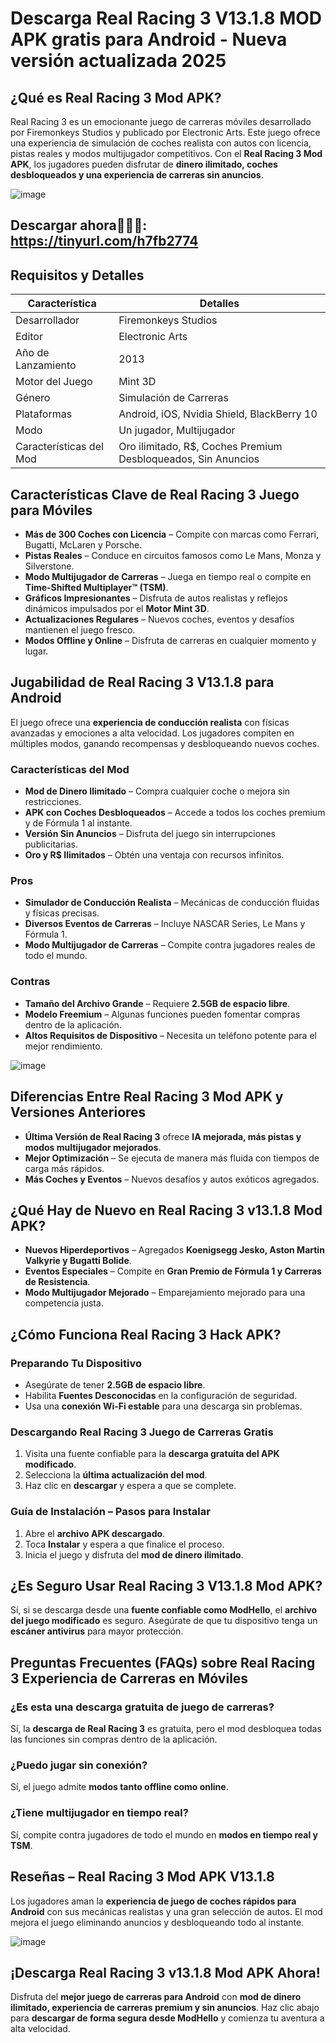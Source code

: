 # Descarga Real Racing 3 V13.1.8 MOD APK gratis para Android - Nueva versión actualizada 2025

## ¿Qué es Real Racing 3 Mod APK?
Real Racing 3 es un emocionante juego de carreras móviles desarrollado por Firemonkeys Studios y publicado por Electronic Arts. Este juego ofrece una experiencia de simulación de coches realista con autos con licencia, pistas reales y modos multijugador competitivos. Con el **Real Racing 3 Mod APK**, los jugadores pueden disfrutar de **dinero ilimitado, coches desbloqueados y una experiencia de carreras sin anuncios**. 

![image](https://github.com/user-attachments/assets/077a9197-3145-4daf-b0c1-f4e0a0fa3436)
## Descargar ahora🚗🚗🚓: https://tinyurl.com/h7fb2774
## Requisitos y Detalles

| Característica | Detalles |
|---------|---------|
| Desarrollador | Firemonkeys Studios |
| Editor | Electronic Arts |
| Año de Lanzamiento | 2013 |
| Motor del Juego | Mint 3D |
| Género | Simulación de Carreras |
| Plataformas | Android, iOS, Nvidia Shield, BlackBerry 10 |
| Modo | Un jugador, Multijugador |
| Características del Mod | Oro ilimitado, R$, Coches Premium Desbloqueados, Sin Anuncios |

## Características Clave de Real Racing 3 Juego para Móviles
- **Más de 300 Coches con Licencia** – Compite con marcas como Ferrari, Bugatti, McLaren y Porsche.
- **Pistas Reales** – Conduce en circuitos famosos como Le Mans, Monza y Silverstone.
- **Modo Multijugador de Carreras** – Juega en tiempo real o compite en **Time-Shifted Multiplayer™ (TSM)**.
- **Gráficos Impresionantes** – Disfruta de autos realistas y reflejos dinámicos impulsados por el **Motor Mint 3D**.
- **Actualizaciones Regulares** – Nuevos coches, eventos y desafíos mantienen el juego fresco.
- **Modos Offline y Online** – Disfruta de carreras en cualquier momento y lugar.

## Jugabilidad de Real Racing 3 V13.1.8 para Android
El juego ofrece una **experiencia de conducción realista** con físicas avanzadas y emociones a alta velocidad. Los jugadores compiten en múltiples modos, ganando recompensas y desbloqueando nuevos coches. 

### Características del Mod
- **Mod de Dinero Ilimitado** – Compra cualquier coche o mejora sin restricciones.
- **APK con Coches Desbloqueados** – Accede a todos los coches premium y de Fórmula 1 al instante.
- **Versión Sin Anuncios** – Disfruta del juego sin interrupciones publicitarias.
- **Oro y R$ Ilimitados** – Obtén una ventaja con recursos infinitos.

### Pros
- **Simulador de Conducción Realista** – Mecánicas de conducción fluidas y físicas precisas.
- **Diversos Eventos de Carreras** – Incluye NASCAR Series, Le Mans y Fórmula 1.
- **Modo Multijugador de Carreras** – Compite contra jugadores reales de todo el mundo.

### Contras
- **Tamaño del Archivo Grande** – Requiere **2.5GB de espacio libre**.
- **Modelo Freemium** – Algunas funciones pueden fomentar compras dentro de la aplicación.
- **Altos Requisitos de Dispositivo** – Necesita un teléfono potente para el mejor rendimiento.

![image](https://github.com/user-attachments/assets/2f0c6cff-fc40-401b-86ca-d0d2464eba40)

## Diferencias Entre Real Racing 3 Mod APK y Versiones Anteriores
- **Última Versión de Real Racing 3** ofrece **IA mejorada, más pistas y modos multijugador mejorados**.
- **Mejor Optimización** – Se ejecuta de manera más fluida con tiempos de carga más rápidos.
- **Más Coches y Eventos** – Nuevos desafíos y autos exóticos agregados.

## ¿Qué Hay de Nuevo en Real Racing 3 v13.1.8 Mod APK?
- **Nuevos Hiperdeportivos** – Agregados **Koenigsegg Jesko, Aston Martin Valkyrie y Bugatti Bolide**.
- **Eventos Especiales** – Compite en **Gran Premio de Fórmula 1 y Carreras de Resistencia**.
- **Modo Multijugador Mejorado** – Emparejamiento mejorado para una competencia justa.

## ¿Cómo Funciona Real Racing 3 Hack APK?
### Preparando Tu Dispositivo
- Asegúrate de tener **2.5GB de espacio libre**.
- Habilita **Fuentes Desconocidas** en la configuración de seguridad.
- Usa una **conexión Wi-Fi estable** para una descarga sin problemas.

### Descargando Real Racing 3 Juego de Carreras Gratis
1. Visita una fuente confiable para la **descarga gratuita del APK modificado**.
2. Selecciona la **última actualización del mod**.
3. Haz clic en **descargar** y espera a que se complete.

### Guía de Instalación – Pasos para Instalar
1. Abre el **archivo APK descargado**.
2. Toca **Instalar** y espera a que finalice el proceso.
3. Inicia el juego y disfruta del **mod de dinero ilimitado**.

## ¿Es Seguro Usar Real Racing 3 V13.1.8 Mod APK?
Sí, si se descarga desde una **fuente confiable como ModHello**, el **archivo del juego modificado** es seguro. Asegúrate de que tu dispositivo tenga un **escáner antivirus** para mayor protección.

## Preguntas Frecuentes (FAQs) sobre Real Racing 3 Experiencia de Carreras en Móviles
### ¿Es esta una descarga gratuita de juego de carreras?
Sí, la **descarga de Real Racing 3** es gratuita, pero el mod desbloquea todas las funciones sin compras dentro de la aplicación.

### ¿Puedo jugar sin conexión?
Sí, el juego admite **modos tanto offline como online**.

### ¿Tiene multijugador en tiempo real?
Sí, compite contra jugadores de todo el mundo en **modos en tiempo real y TSM**.

## Reseñas – Real Racing 3 Mod APK V13.1.8
Los jugadores aman la **experiencia de juego de coches rápidos para Android** con sus mecánicas realistas y una gran selección de autos. El mod mejora el juego eliminando anuncios y desbloqueando todo al instante.

![image](https://github.com/user-attachments/assets/08dadabe-fdea-488f-b5f9-2fea1f4e5ea5)

## ¡Descarga Real Racing 3 v13.1.8 Mod APK Ahora!
Disfruta del **mejor juego de carreras para Android** con **mod de dinero ilimitado, experiencia de carreras premium y sin anuncios**. Haz clic abajo para **descargar de forma segura desde ModHello** y comienza tu aventura a alta velocidad.

